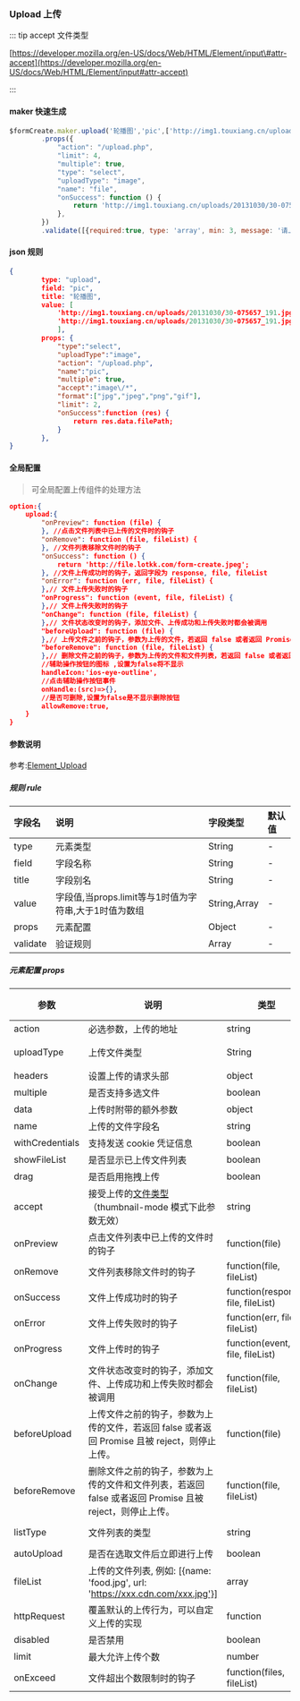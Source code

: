 ### Upload 上传



::: tip accept 文件类型

[https://developer.mozilla.org/en-US/docs/Web/HTML/Element/input\#attr-accept](https://developer.mozilla.org/en-US/docs/Web/HTML/Element/input#attr-accept)

:::

#### maker 快速生成
```js
$formCreate.maker.upload('轮播图','pic',['http://img1.touxiang.cn/uploads/20131030/30-075657_191.jpg'])
        .props({
            "action": "/upload.php",
            "limit": 4,
            "multiple": true,
            "type": "select",
            "uploadType": "image",
            "name": "file",
            "onSuccess": function () {
                return 'http://img1.touxiang.cn/uploads/20131030/30-075657_191.jpg';
            },
        })
        .validate([{required:true, type: 'array', min: 3, message: '请上传3张图片', trigger: 'change'}])
```

#### json 规则
```json
{
        type: "upload",
        field: "pic",
        title: "轮播图",
        value: [
            'http://img1.touxiang.cn/uploads/20131030/30-075657_191.jpg',
            'http://img1.touxiang.cn/uploads/20131030/30-075657_191.jpg'
            ],
        props: {
            "type":"select",
            "uploadType":"image",
            "action": "/upload.php",
            "name":"pic",
            "multiple": true,
            "accept":"image\/*",
            "format":["jpg","jpeg","png","gif"],
            "limit": 2,
            "onSuccess":function (res) {
                return res.data.filePath;
            }
        },
}
```

#### 全局配置
> 可全局配置上传组件的处理方法
```json
option:{
    upload:{
		"onPreview": function (file) {
		}, //点击文件列表中已上传的文件时的钩子
    	"onRemove": function (file, fileList) {
    	}, //文件列表移除文件时的钩子
    	"onSuccess": function () {
    		return 'http://file.lotkk.com/form-create.jpeg';
    	}, //文件上传成功时的钩子，返回字段为 response, file, fileList
    	"onError": function (err, file, fileList) {
    	},// 文件上传失败时的钩子
    	"onProgress": function (event, file, fileList) {
    	},// 文件上传失败时的钩子
   		"onChange": function (file, fileList) {
    	},// 文件状态改变时的钩子，添加文件、上传成功和上传失败时都会被调用
    	"beforeUpload": function (file) {
    	},// 上传文件之前的钩子，参数为上传的文件，若返回 false 或者返回 Promise 且被 reject，则停止上传。
    	"beforeRemove": function (file, fileList) {
    	},// 删除文件之前的钩子，参数为上传的文件和文件列表，若返回 false 或者返回 Promise 且被 reject，则停止上传。
    	//辅助操作按钮的图标 ,设置为false将不显示
    	handleIcon:'ios-eye-outline',
    	//点击辅助操作按钮事件
    	onHandle:(src)=>{},
    	//是否可删除,设置为false是不显示删除按钮
   		allowRemove:true,
    }
}
```

#### 参数说明

参考:[Element_Upload](http://element-cn.eleme.io/#/zh-CN/component/upload)



##### 规则 rule

| 字段名 | 说明 | 字段类型 | 默认值 |
| :--- | :--- | :--- | :--- |
| type | 元素类型 | String | - |
| field | 字段名称 | String | - |
| title | 字段别名 | String | - |
| value | 字段值,当props.limit等与1时值为字符串,大于1时值为数组 | String,Array | - |
| props | 元素配置 | Object | - |
| validate | 验证规则 | Array | - |

##### 元素配置 props

| 参数             | 说明                                                         | 类型                               | 可选值                    | 默认值 |
| ---------------- | ------------------------------------------------------------ | ---------------------------------- | ------------------------- | ------ |
| action           | 必选参数，上传的地址                                         | string                             | —                         | —      |
| uploadType | 上传文件类型 | String | image（图片上传），file（文件上传） | —      |
| headers          | 设置上传的请求头部                                           | object                             | —                         | —      |
| multiple         | 是否支持多选文件                                             | boolean                            | —                         | —      |
| data             | 上传时附带的额外参数                                         | object                             | —                         | —      |
| name             | 上传的文件字段名                                             | string                             | —                         | file   |
| withCredentials | 支持发送 cookie 凭证信息                                     | boolean                            | —                         | false  |
| showFileList   | 是否显示已上传文件列表                                       | boolean                            | —                         | true   |
| drag             | 是否启用拖拽上传                                             | boolean                            | —                         | false  |
| accept           | 接受上传的[文件类型](https://developer.mozilla.org/en-US/docs/Web/HTML/Element/input#attr-accept)（thumbnail-mode 模式下此参数无效） | string                             | —                         | —      |
| onPreview       | 点击文件列表中已上传的文件时的钩子                           | function(file)                     | —                         | —      |
| onRemove        | 文件列表移除文件时的钩子                                     | function(file, fileList)           | —                         | —      |
| onSuccess       | 文件上传成功时的钩子                                         | function(response, file, fileList) | —                         | —      |
| onError         | 文件上传失败时的钩子                                         | function(err, file, fileList)      | —                         | —      |
| onProgress      | 文件上传时的钩子                                             | function(event, file, fileList)    | —                         | —      |
| onChange        | 文件状态改变时的钩子，添加文件、上传成功和上传失败时都会被调用 | function(file, fileList)           | —                         | —      |
| beforeUpload    | 上传文件之前的钩子，参数为上传的文件，若返回 false 或者返回 Promise 且被 reject，则停止上传。 | function(file)                     | —                         | —      |
| beforeRemove    | 删除文件之前的钩子，参数为上传的文件和文件列表，若返回 false 或者返回 Promise 且被 reject，则停止上传。 | function(file, fileList)           | —                         | —      |
| listType        | 文件列表的类型                                               | string                             | text/picture/picture-card | text   |
| autoUpload      | 是否在选取文件后立即进行上传                                 | boolean                            | —                         | true   |
| fileList        | 上传的文件列表, 例如: [{name: 'food.jpg', url: 'https://xxx.cdn.com/xxx.jpg'}] | array                              | —                         | []     |
| httpRequest     | 覆盖默认的上传行为，可以自定义上传的实现                     | function                           | —                         | —      |
| disabled         | 是否禁用                                                     | boolean                            | —                         | false  |
| limit            | 最大允许上传个数                                             | number                             | —                         | —      |
| onExceed        | 文件超出个数限制时的钩子                                     | function(files, fileList)          | —                         | -      |

